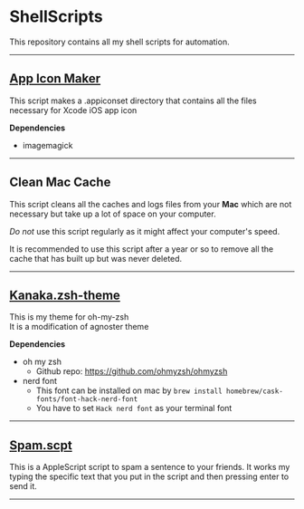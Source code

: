 # ShellScripts
This repository contains all my shell scripts for automation.

---
## [App Icon Maker](AppIconMaker)
This script makes a .appiconset directory that contains all the files necessary for Xcode iOS app icon 

**Dependencies**
* imagemagick  
---

## Clean Mac Cache  
This script cleans all the caches and logs files from your **Mac** which are not necessary but take up a lot of space on your computer.  

_Do not_ use this script regularly as it might affect your computer's speed.   

It is recommended to use this script after a year or so to remove all the cache that has built up but was never deleted.  

---

## [Kanaka.zsh-theme](Kanaka.zsh-theme)
This is my theme for oh-my-zsh  
It is a modification of agnoster theme

**Dependencies**
* oh my zsh
  * Github repo: https://github.com/ohmyzsh/ohmyzsh
* nerd font
  * This font can be installed on mac by `brew install homebrew/cask-fonts/font-hack-nerd-font`  
  * You have to set `Hack nerd font` as your terminal font

---

## [Spam.scpt](Spam.scpt)
This is a AppleScript script to spam a sentence to your friends.
It works my typing the specific text that you put in the script and then pressing enter to send it.

---
